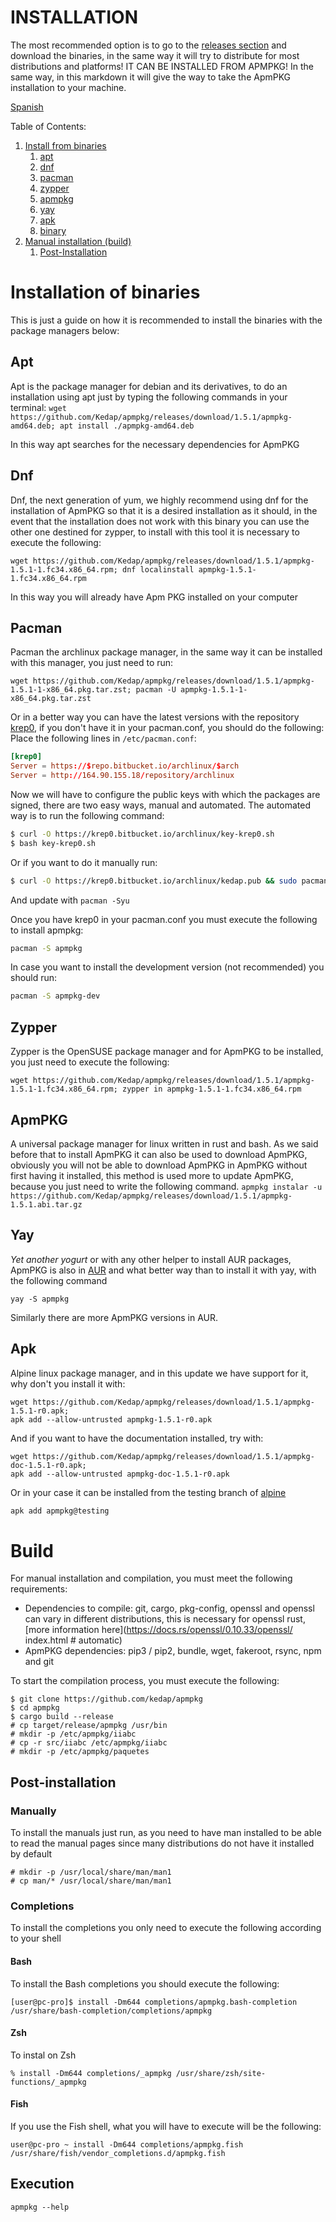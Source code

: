 # INSTALLATION

The most recommended option is to go to the [releases section](https://github.com/Kedap/apmpkg/releases/) and download the binaries, in the same way it will try to distribute for most distributions and platforms! IT CAN BE INSTALLED FROM APMPKG! In the same way, in this markdown it will give the way to take the ApmPKG installation to your machine.

[Spanish](./instalacion_en.md)

Table of Contents:
1. [Install from binaries](#installation-of-binaries)
	1. [apt](#apt)
	2. [dnf](#dnf)
	3. [pacman](#pacman)
	4. [zypper](#zypper)
	5. [apmpkg](#apmpkg)
	6. [yay](#yay)
	7. [apk](#apk)
	8. [binary](#binary)
2. [Manual installation (build)](#build)
	1. [Post-Installation](#post-installation)

# Installation of binaries
This is just a guide on how it is recommended to install the binaries with the package managers below:

## Apt
Apt is the package manager for debian and its derivatives, to do an installation using apt just by typing the following commands in your terminal:
`wget https://github.com/Kedap/apmpkg/releases/download/1.5.1/apmpkg-amd64.deb;
apt install ./apmpkg-amd64.deb`

In this way apt searches for the necessary dependencies for ApmPKG

## Dnf
Dnf, the next generation of yum, we highly recommend using dnf for the installation of ApmPKG so that it is a desired installation as it should, in the event that the installation does not work with this binary you can use the other one destined for zypper, to install with this tool it is necessary to execute the following:

`wget https://github.com/Kedap/apmpkg/releases/download/1.5.1/apmpkg-1.5.1-1.fc34.x86_64.rpm;
dnf localinstall apmpkg-1.5.1-1.fc34.x86_64.rpm`

In this way you will already have Apm PKG installed on your computer

## Pacman
Pacman the archlinux package manager, in the same way it can be installed with this manager, you just need to run:

`wget https://github.com/Kedap/apmpkg/releases/download/1.5.1/apmpkg-1.5.1-1-x86_64.pkg.tar.zst;
pacman -U apmpkg-1.5.1-1-x86_64.pkg.tar.zst`

Or in a better way you can have the latest versions with the repository [krep0](https://krep0.bitbucket.io/archlinux/), if you don't have it in your pacman.conf, you should do the following:
Place the following lines in `/etc/pacman.conf`:
```toml
[krep0]
Server = https://$repo.bitbucket.io/archlinux/$arch
Server = http://164.90.155.18/repository/archlinux
```
Now we will have to configure the public keys with which the packages are signed, there are two easy ways, manual and automated.
The automated way is to run the following command:

```sh
$ curl -O https://krep0.bitbucket.io/archlinux/key-krep0.sh
$ bash key-krep0.sh
```

Or if you want to do it manually run:

```sh
$ curl -O https://krep0.bitbucket.io/archlinux/kedap.pub && sudo pacman-key -a kedap.pub
```

And update with `pacman -Syu`

Once you have krep0 in your pacman.conf you must execute the following to install apmpkg:

```sh
pacman -S apmpkg
```

In case you want to install the development version (not recommended) you should run:
```sh
pacman -S apmpkg-dev
```

## Zypper
Zypper is the OpenSUSE package manager and for ApmPKG to be installed, you just need to execute the following:

`wget https://github.com/Kedap/apmpkg/releases/download/1.5.1/apmpkg-1.5.1-1.fc34.x86_64.rpm;
zypper in apmpkg-1.5.1-1.fc34.x86_64.rpm`

## ApmPKG
A universal package manager for linux written in rust and bash. As we said before that to install ApmPKG it can also be used to download ApmPKG, obviously you will not be able to download ApmPKG in ApmPKG without first having it installed, this method is used more to update ApmPKG, because you just need to write the following command.
`apmpkg instalar -u https://github.com/Kedap/apmpkg/releases/download/1.5.1/apmpkg-1.5.1.abi.tar.gz`

## Yay
*Yet another yogurt* or with any other helper to install AUR packages, ApmPKG is also in [AUR](https://aur.archlinux.org/packages/apmpkg) and what better way than to install it with yay, with the following command

`yay -S apmpkg`

Similarly there are more ApmPKG versions in AUR.

## Apk
Alpine linux package manager, and in this update we have support for it,
why don't you install it with:

```
wget https://github.com/Kedap/apmpkg/releases/download/1.5.1/apmpkg-1.5.1-r0.apk;
apk add --allow-untrusted apmpkg-1.5.1-r0.apk
```

And if you want to have the documentation installed, try with:

```
wget https://github.com/Kedap/apmpkg/releases/download/1.5.1/apmpkg-doc-1.5.1-r0.apk;
apk add --allow-untrusted apmpkg-doc-1.5.1-r0.apk
```

Or in your case it can be installed from the testing branch of [alpine](https://wiki.alpinelinux.org/wiki/Alpine_Linux_package_management#Repository_pinning)

```sh
apk add apmpkg@testing
```

# Build

For manual installation and compilation, you must meet the following requirements:

- Dependencies to compile: git, cargo, pkg-config, openssl and openssl can vary in different distributions, this is necessary for openssl rust, [more information here](https://docs.rs/openssl/0.10.33/openssl/ index.html # automatic)
- ApmPKG dependencies: pip3 / pip2, bundle, wget, fakeroot, rsync, npm and git

To start the compilation process, you must execute the following:

```
$ git clone https://github.com/kedap/apmpkg
$ cd apmpkg
$ cargo build --release
# cp target/release/apmpkg /usr/bin
# mkdir -p /etc/apmpkg/iiabc
# cp -r src/iiabc /etc/apmpkg/iiabc
# mkdir -p /etc/apmpkg/paquetes
```
## Post-installation
### Manually
To install the manuals just run, as you need to have man installed to be able to read the manual pages since many distributions do not have it installed by default
```
# mkdir -p /usr/local/share/man/man1
# cp man/* /usr/local/share/man/man1
```
### Completions
To install the completions you only need to execute the following according to your shell

#### Bash
To install the Bash completions you should execute the following:
```
[user@pc-pro]$ install -Dm644 completions/apmpkg.bash-completion /usr/share/bash-completion/completions/apmpkg
```

#### Zsh
To instal on Zsh
```
% install -Dm644 completions/_apmpkg /usr/share/zsh/site-functions/_apmpkg
```

#### Fish
If you use the Fish shell, what you will have to execute will be the following:
```
user@pc-pro ~ install -Dm644 completions/apmpkg.fish /usr/share/fish/vendor_completions.d/apmpkg.fish
```
## Execution
`apmpkg --help`
